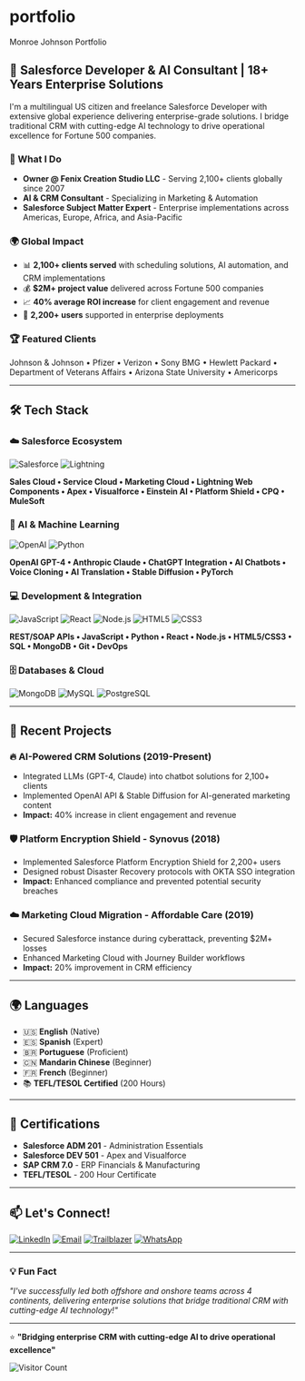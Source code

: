 # portfolio
Monroe Johnson Portfolio
## 🚀 Salesforce Developer & AI Consultant | 18+ Years Enterprise Solutions

I'm a multilingual US citizen and freelance Salesforce Developer with extensive global experience delivering enterprise-grade solutions. I bridge traditional CRM with cutting-edge AI technology to drive operational excellence for Fortune 500 companies.

### 💼 What I Do
- **Owner @ Fenix Creation Studio LLC** - Serving 2,100+ clients globally since 2007
- **AI & CRM Consultant** - Specializing in Marketing & Automation 
- **Salesforce Subject Matter Expert** - Enterprise implementations across Americas, Europe, Africa, and Asia-Pacific

### 🌍 Global Impact
- 📊 **2,100+ clients served** with scheduling solutions, AI automation, and CRM implementations
- 💰 **$2M+ project value** delivered across Fortune 500 companies
- 📈 **40% average ROI increase** for client engagement and revenue
- 👥 **2,200+ users** supported in enterprise deployments

### 🏆 Featured Clients
Johnson & Johnson • Pfizer • Verizon • Sony BMG • Hewlett Packard • Department of Veterans Affairs • Arizona State University • Americorps

---

## 🛠️ Tech Stack

### ☁️ Salesforce Ecosystem
![Salesforce](https://img.shields.io/badge/Salesforce-00A1E0?style=for-the-badge&logo=Salesforce&logoColor=white)
![Lightning](https://img.shields.io/badge/Lightning-1798C1?style=for-the-badge&logo=Salesforce&logoColor=white)

**Sales Cloud • Service Cloud • Marketing Cloud • Lightning Web Components • Apex • Visualforce • Einstein AI • Platform Shield • CPQ • MuleSoft**

### 🤖 AI & Machine Learning
![OpenAI](https://img.shields.io/badge/OpenAI-412991?style=for-the-badge&logo=openai&logoColor=white)
![Python](https://img.shields.io/badge/Python-3776AB?style=for-the-badge&logo=python&logoColor=white)

**OpenAI GPT-4 • Anthropic Claude • ChatGPT Integration • AI Chatbots • Voice Cloning • AI Translation • Stable Diffusion • PyTorch**

### 💻 Development & Integration
![JavaScript](https://img.shields.io/badge/JavaScript-F7DF1E?style=for-the-badge&logo=javascript&logoColor=black)
![React](https://img.shields.io/badge/React-20232A?style=for-the-badge&logo=react&logoColor=61DAFB)
![Node.js](https://img.shields.io/badge/Node.js-43853D?style=for-the-badge&logo=node.js&logoColor=white)
![HTML5](https://img.shields.io/badge/HTML5-E34F26?style=for-the-badge&logo=html5&logoColor=white)
![CSS3](https://img.shields.io/badge/CSS3-1572B6?style=for-the-badge&logo=css3&logoColor=white)

**REST/SOAP APIs • JavaScript • Python • React • Node.js • HTML5/CSS3 • SQL • MongoDB • Git • DevOps**

### 🗄️ Databases & Cloud
![MongoDB](https://img.shields.io/badge/MongoDB-4EA94B?style=for-the-badge&logo=mongodb&logoColor=white)
![MySQL](https://img.shields.io/badge/MySQL-00000F?style=for-the-badge&logo=mysql&logoColor=white)
![PostgreSQL](https://img.shields.io/badge/PostgreSQL-316192?style=for-the-badge&logo=postgresql&logoColor=white)

---

## 🌟 Recent Projects

### 🔥 AI-Powered CRM Solutions (2019-Present)
- Integrated LLMs (GPT-4, Claude) into chatbot solutions for 2,100+ clients
- Implemented OpenAI API & Stable Diffusion for AI-generated marketing content
- **Impact:** 40% increase in client engagement and revenue

### 🛡️ Platform Encryption Shield - Synovus (2018)
- Implemented Salesforce Platform Encryption Shield for 2,200+ users
- Designed robust Disaster Recovery protocols with OKTA SSO integration
- **Impact:** Enhanced compliance and prevented potential security breaches

### ☁️ Marketing Cloud Migration - Affordable Care (2019)
- Secured Salesforce instance during cyberattack, preventing $2M+ losses
- Enhanced Marketing Cloud with Journey Builder workflows
- **Impact:** 20% improvement in CRM efficiency

---

## 🌍 Languages
- 🇺🇸 **English** (Native)
- 🇪🇸 **Spanish** (Expert)
- 🇧🇷 **Portuguese** (Proficient)  
- 🇨🇳 **Mandarin Chinese** (Beginner)
- 🇫🇷 **French** (Beginner)
- 📚 **TEFL/TESOL Certified** (200 Hours)

---

## 🏅 Certifications
- **Salesforce ADM 201** - Administration Essentials
- **Salesforce DEV 501** - Apex and Visualforce  
- **SAP CRM 7.0** - ERP Financials & Manufacturing
- **TEFL/TESOL** - 200 Hour Certificate
---

## 📫 Let's Connect!

[![LinkedIn](https://img.shields.io/badge/LinkedIn-0077B5?style=for-the-badge&logo=linkedin&logoColor=white)](https://linkedin.com/in/monroerjohnson)
[![Email](https://img.shields.io/badge/Email-D14836?style=for-the-badge&logo=gmail&logoColor=white)](mailto:monroesalesforceai@gmail.com)
[![Trailblazer](https://img.shields.io/badge/Trailblazer-00A1E0?style=for-the-badge&logo=Salesforce&logoColor=white)](https://trailblazer.me/id/monroejohnson)
[![WhatsApp](https://img.shields.io/badge/WhatsApp-25D366?style=for-the-badge&logo=whatsapp&logoColor=white)](https://wa.me/13057132809)

---

### 💡 Fun Fact
*"I've successfully led both offshore and onshore teams across 4 continents, delivering enterprise solutions that bridge traditional CRM with cutting-edge AI technology!"*

---

⭐️ **"Bridging enterprise CRM with cutting-edge AI to drive operational excellence"**

![Visitor Count](https://komarev.com/ghpvc/?username=YOUR_GITHUB_USERNAME&color=blue)
